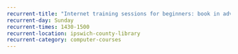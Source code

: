 ```yaml
---
recurrent-title: "Internet training sessions for beginners: book in advance"
recurrent-day: Sunday
recurrent-times: 1430-1500
recurrent-location: ipswich-county-library
recurrent-category: computer-courses
---
```


